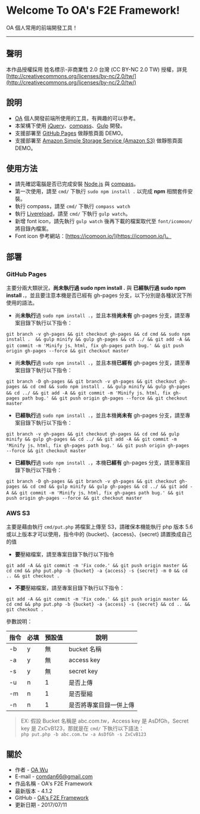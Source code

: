 # Welcome To OA's F2E Framework!
OA 個人常用的前端開發工具！ 

---

## 聲明
本作品授權採用 姓名標示-非商業性 2.0 台灣 (CC BY-NC 2.0 TW) 授權，詳見 [http://creativecommons.org/licenses/by-nc/2.0/tw/](http://creativecommons.org/licenses/by-nc/2.0/tw/)

## 說明
* [OA](http://www.ioa.tw/) 個人開發前端所使用的工具，有興趣的可以參考。
* 本架構下使用 [jQuery](https://jquery.com/)、[compass](http://compass-style.org/)、[Gulp](http://gulpjs.com/) 開發。
* 支援部署至 [GitHub Pages](https://pages.github.com/) 做靜態頁面 DEMO。
* 支援部署至 [Amazon Simple Storage Service (Amazon S3)](https://aws.amazon.com/tw/s3/) 做靜態頁面 DEMO。

## 使用方法
* 請先確認電腦是否已完成安裝 [Node.js](https://nodejs.org) 與 [compass](http://compass-style.org/)。
* 第一次使用，請至 `cmd/` 下執行 `sudo npm install .` 以完成 **npm** 相關套件安裝。
* 執行 compass，請至 `cmd/` 下執行 `compass watch`
* 執行 [Livereload](http://livereload.com/)，請至 `cmd/` 下執行 `gulp watch`。
* 新增 font icon，請先執行 `gulp watch` 後再下載的檔案取代至 `font/icomoon/` 將目錄內檔案。
* Font icon 參考網站：[https://icomoon.io/](https://icomoon.io/)。

## 部署
### GitHub Pages
主要分兩大類狀況，**尚未執行過 sudo npm install .** 與 **已經執行過 sudo npm install .**，並且要注意本機是否已經有 gh-pages 分支，以下分別是各種狀況下所使用的語法。

* 尚**未執行**過 `sudo npm install .`，並且本機**尚未有** gh-pages 分支，請至專案目錄下執行以下指令：
```
git branch -v gh-pages && git checkout gh-pages && cd cmd && sudo npm install .  && gulp minify && gulp gh-pages && cd ../ && git add -A && git commit -m 'Minify js、html, fix gh-pages path bug.' && git push origin gh-pages --force && git checkout master
```

* 尚**未執行**過 `sudo npm install .`，並且本機**已經有** gh-pages 分支，請至專案目錄下執行以下指令：
```
git branch -D gh-pages && git branch -v gh-pages && git checkout gh-pages && cd cmd && sudo npm install . && gulp minify && gulp gh-pages && cd ../ && git add -A && git commit -m 'Minify js、html, fix gh-pages path bug.' && git push origin gh-pages --force && git checkout master
```

* **已經執行**過 `sudo npm install .`，並且本機**尚未有** gh-pages 分支，請至專案目錄下執行以下指令：
```
git branch -v gh-pages && git checkout gh-pages && cd cmd && gulp minify && gulp gh-pages && cd ../ && git add -A && git commit -m 'Minify js、html, fix gh-pages path bug.' && git push origin gh-pages --force && git checkout master
```

* **已經執行**過 `sudo npm install .`，本機**已經有** gh-pages 分支，請至專案目錄下執行以下指令：
```
git branch -D gh-pages && git branch -v gh-pages && git checkout gh-pages && cd cmd && gulp minify && gulp gh-pages && cd ../ && git add -A && git commit -m 'Minify js、html, fix gh-pages path bug.' && git push origin gh-pages --force && git checkout master
```
	
### AWS S3
主要是藉由執行 `cmd/put.php` 將檔案上傳至 S3，請確保本機能執行 php 版本 5.6 或以上版本才可以使用，指令中的 {bucket}、{access}、{secret} 請置換成自己的值

* **要**壓縮檔案，請至專案目錄下執行以下指令
```
git add -A && git commit -m 'Fix code.' && git push origin master && cd cmd && php put.php -b {bucket} -a {access} -s {secret} -m 0 && cd .. && git checkout .
```

* **不要**壓縮檔案，請至專案目錄下執行以下指令：
```
git add -A && git commit -m 'Fix code.' && git push origin master && cd cmd && php put.php -b {bucket} -a {access} -s {secret} && cd .. && git checkout .
```



參數說明：  

指令  | 必填  | 預設值 | 說明
---- | ----- |------ |----
-b | y | 無 | bucket 名稱
-a | y | 無 | access key
-s | y | 無 | secret key
-u | n | 1 | 是否上傳
-m | n | 1 | 是否壓縮
-n | n | 1 | 是否將專案目錄一併上傳

> EX: 假設 Bucket 名稱是 abc.com.tw，Access key 是 AsDfGh，Secret key 是 ZxCvB123，那就是在 `cmd/` 下執行以下語法：  
> `php put.php -b abc.com.tw -a AsDfGh -s ZxCvB123`




## 關於
* 作者 - [OA Wu](http://www.ioa.tw/)
* E-mail - <comdan66@gmail.com>
* 作品名稱 - OA's F2E Framework
* 最新版本 - 4.1.2
* GitHub - [OA's F2E Framework](https://github.com/comdan66/oaf2e/)
* 更新日期 - 2017/07/11